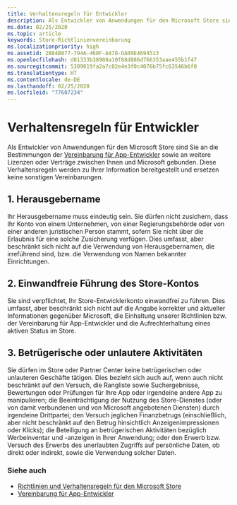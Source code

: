 ```yaml
---
title: Verhaltensregeln für Entwickler
description: Als Entwickler von Anwendungen für den Microsoft Store sind Sie an die Bestimmungen der Vereinbarung für App-Entwickler sowie an weitere Lizenzen oder Verträge zwischen Ihnen und Microsoft gebunden.
ms.date: 02/25/2020
ms.topic: article
keywords: Store-Richtlinienvereinbarung
ms.localizationpriority: high
ms.assetid: 2B84B877-794A-468F-A478-DA09E4694513
ms.openlocfilehash: d81333b38908a10f88d886d766353aae455b1f47
ms.sourcegitcommit: 5309019fa2a7c02e4e3f0c4076b75fc63546b6f0
ms.translationtype: HT
ms.contentlocale: de-DE
ms.lasthandoff: 02/25/2020
ms.locfileid: "77607234"
---
```

# <a name="developer-code-of-conduct"></a>Verhaltensregeln für Entwickler

Als Entwickler von Anwendungen für den Microsoft Store sind Sie an die Bestimmungen der [Vereinbarung für App-Entwickler](https://docs.microsoft.com/legal/windows/agreements/app-developer-agreement) sowie an weitere Lizenzen oder Verträge zwischen Ihnen und Microsoft gebunden. Diese Verhaltensregeln werden zu Ihrer Information bereitgestellt und ersetzen keine sonstigen Vereinbarungen.


## <a name="1-publisher-name"></a>1. Herausgebername

Ihr Herausgebername muss eindeutig sein. Sie dürfen nicht zusichern, dass Ihr Konto von einem Unternehmen, von einer Regierungsbehörde oder von einer anderen juristischen Person stammt, sofern Sie nicht über die Erlaubnis für eine solche Zusicherung verfügen. Dies umfasst, aber beschränkt sich nicht auf die Verwendung von Herausgebernamen, die irreführend sind, bzw. die Verwendung von Namen bekannter Einrichtungen.


## <a name="2-store-account-in-good-standing"></a>2. Einwandfreie Führung des Store-Kontos

Sie sind verpflichtet, Ihr Store-Entwicklerkonto einwandfrei zu führen. Dies umfasst, aber beschränkt sich nicht auf die Angabe korrekter und aktueller Informationen gegenüber Microsoft, die Einhaltung unserer Richtlinien bzw. der Vereinbarung für App-Entwickler und die Aufrechterhaltung eines aktiven Status im Store.


## <a name="3-fraudulent-or-dishonest-activities"></a>3. Betrügerische oder unlautere Aktivitäten

Sie dürfen im Store oder Partner Center keine betrügerischen oder unlauteren Geschäfte tätigen. Dies bezieht sich auch auf, wenn auch nicht beschränkt auf den Versuch, die Rangliste sowie Suchergebnisse, Bewertungen oder Prüfungen für Ihre App oder irgendeine andere App zu manipulieren; die Beeinträchtigung der Nutzung des Store-Dienstes (oder von damit verbundenen und von Microsoft angebotenen Diensten) durch irgendeine Drittpartei; den Versuch jeglichen Finanzbetrugs (einschließlich, aber nicht beschränkt auf den Betrug hinsichtlich Anzeigenimpressionen oder Klicks); die Beteiligung an betrügerischen Aktivitäten bezüglich Werbeinventar und -anzeigen in Ihrer Anwendung; oder den Erwerb bzw. Versuch des Erwerbs des unerlaubten Zugriffs auf persönliche Daten, ob direkt oder indirekt, sowie die Verwendung solcher Daten.


### <a name="see-also"></a>Siehe auch

- [Richtlinien und Verhaltensregeln für den Microsoft Store](store-policies-and-code-of-conduct.md)
- [Vereinbarung für App-Entwickler](https://docs.microsoft.com/legal/windows/agreements/app-developer-agreement)
